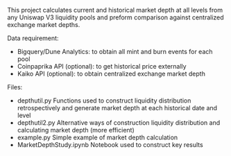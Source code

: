 

This project calculates current and historical market depth at all levels from any Uniswap V3 liquidity pools and preform comparison against centralized exchange market depths.


Data requirement:
 - Bigquery/Dune Analytics: to obtain all mint and burn events for each pool
 - Coinpaprika API (optional): to get historical price externally
 - Kaiko API (optional): to obtain centralized exchange market depth



Files:
 - depthutil.py  Functions used to construct liquidity distribution retrospectively and generate market depth at each historical date and level
 - depthutil2.py Alternative ways of construction liquidity distribution and calculating market depth (more efficient)
 - example.py Simple example of market depth calculation  
 - MarketDepthStudy.ipynb  Notebook used to construct key results
